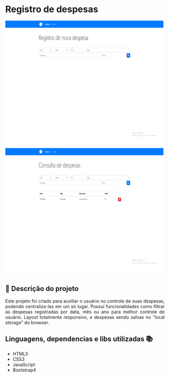 <h1> Registro de despesas </h1>

<p align"center">
<img width="500px" height="400px" src="Imagens/printTela.png">
<img width="500px" height="400px" src="Imagens/printTela_02.png">
</p>

##  📝  Descrição do projeto 

<p align="justify">
 Este projeto foi criado para auxiliar o usuário no controle de suas despesas, podendo centraliza-las em um só lugar. 
 Possui funcionalidades como filtrar as despesas registradas por data, mês ou ano para melhor controle do usuário.
 Layout totalmente responsivo, e despesas sendo salvas no "local storage" do browser.
  
</p>

## Linguagens, dependencias e libs utilizadas :books:

- HTML5
- CSS3
- JavaScript
- Bootstrap4


